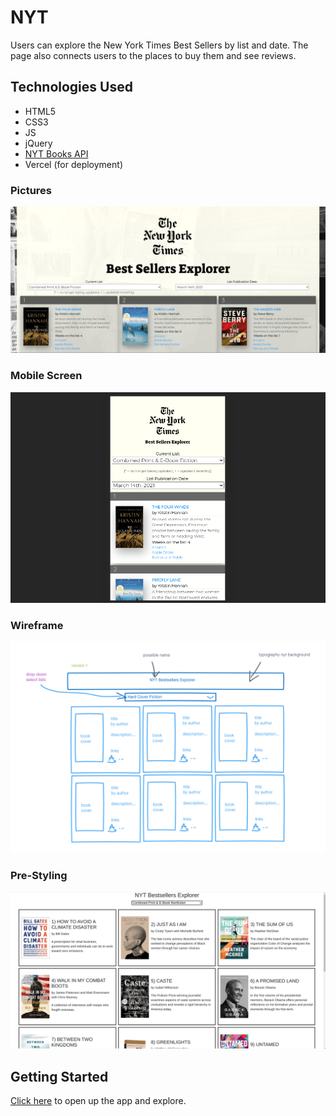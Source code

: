 # NYT

Users can explore the New York Times Best Sellers by list and date. The page also connects users to the places to buy them and see reviews.

## Technologies Used
- HTML5
- CSS3
- JS
- jQuery
- [NYT Books API](https://developer.nytimes.com/docs/books-product/1/overview/)
- Vercel (for deployment)
### Pictures

![Post-Style](./img/Post-Styling.png)

### Mobile Screen

![Mobile](./img/mobile.png)

###  Wireframe
![wireframev1](./img/wireframev1.png)


### Pre-Styling

![Pre-Style](./img/Pre-Style.png)

## Getting Started 

[Click here](https://nyt-bs-explorer.vercel.app/) to open up the app and explore.

